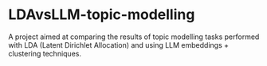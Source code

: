 # LDAvsLLM-topic-modelling
A project aimed at comparing the results of topic modelling tasks performed with LDA (Latent  Dirichlet Allocation) and using LLM embeddings + clustering techniques. 
